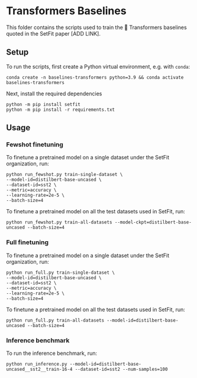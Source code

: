# Transformers Baselines

This folder contains the scripts used to train the 🤗 Transformers baselines quoted in the SetFit paper [ADD LINK].

## Setup

To run the scripts, first create a Python virtual environment, e.g. with `conda`:

```
conda create -n baselines-transformers python=3.9 && conda activate baselines-transformers
```

Next, install the required dependencies

```
python -m pip install setfit
python -m pip install -r requirements.txt
```

## Usage

### Fewshot finetuning

To finetune a pretrained model on a single dataset under the SetFit organization, run:

```
python run_fewshot.py train-single-dataset \
--model-id=distilbert-base-uncased \
--dataset-id=sst2 \
--metric=accuracy \
--learning-rate=2e-5 \
--batch-size=4
```

To finetune a pretrained model on all the test datasets used in SetFit, run:

```
python run_fewshot.py train-all-datasets --model-ckpt=distilbert-base-uncased --batch-size=4
```

### Full finetuning

To finetune a pretrained model on a single dataset under the SetFit organization, run:

```
python run_full.py train-single-dataset \
--model-id=distilbert-base-uncased \
--dataset-id=sst2 \
--metric=accuracy \
--learning-rate=2e-5 \
--batch-size=4
```

To finetune a pretrained model on all the test datasets used in SetFit, run:

```
python run_full.py train-all-datasets --model-id=distilbert-base-uncased --batch-size=4
```

### Inference benchmark

To run the inference benchmark, run:

```
python run_inference.py --model-id=distilbert-base-uncased__sst2__train-16-4 --dataset-id=sst2 --num-samples=100
```